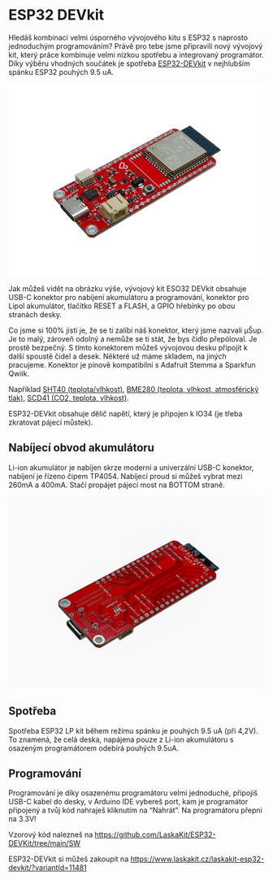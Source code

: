 # ESP32 DEVkit
Hledáš kombinaci velmi úsporného vývojového kitu s ESP32 s naprosto jednoduchým programováním? Právě pro tebe jsme připravili nový vývojový kit, který práce kombinuje velmi nízkou spotřebu a integrovaný programátor. Díky výběru vhodných součátek je spotřeba [ESP32-DEVkit](https://www.laskakit.cz/laskakit-esp32-devkit/?variantId=11481) v nejhlubším spánku ESP32 pouhých 9.5 uA. 

![ESP32-DEVkit](https://github.com/LaskaKit/ESP32-DEVKit/blob/main/img/3.jpg)

Jak můžeš vidět na obrázku výše, vývojový kit ESO32 DEVkit obsahuje USB-C konektor pro nabíjení akumulátoru a programování, konektor pro Lipol akumulátor, tlačítko RESET a FLASH, a GPIO hřebínky po obou stranách desky. 

Co jsme si 100% jistí je, že se ti zalíbí náš konektor, který jsme nazvali μŠup. Je to malý, zároveň odolný a nemůže se ti stát, že bys čidlo přepóloval. Je prostě bezpečný. S tímto konektorem můžeš vývojovou desku připojit k další spoustě čidel a desek. Některé už máme skladem, na jiných pracujeme. Konektor je pinově kompatibilní s Adafruit Stemma a Sparkfun Qwiik.

Například [SHT40 (teplota/vlhkost)](https://www.laskakit.cz/laskakit-sht40-senzor-teploty-a-vlhkosti-vzduchu/), [BME280 (teplota, vlhkost, atmosférický tlak)](https://www.laskakit.cz/arduino-senzor-tlaku--teploty-a-vlhkosti-bme280/), [SCD41 (CO2, teplota, vlhkost)](https://www.laskakit.cz/laskakit-scd41-senzor-co2--teploty-a-vlhkosti-vzduchu/).

ESP32-DEVkit obsahuje dělič napětí, který je připojen k IO34 (je třeba zkratovat pájecí můstek).

## Nabíjecí obvod akumulátoru
Li-ion akumulátor je nabíjen skrze moderní a univerzální USB-C konektor, nabíjení je řízeno čipem TP4054. 
Nabíjecí proud si můžeš vybrat mezi 260mA a 400mA. Stačí propájet pájecí most na BOTTOM straně. 

![ESP32-DEVkit](https://github.com/LaskaKit/ESP32-DEVKit/blob/main/img/1.jpg)

## Spotřeba
Spotřeba ESP32 LP kit během režimu spánku je pouhých 9.5 uA (při 4,2V). To znamená, že celá deska, napájena pouze z Li-ion akumulátoru s osazeným programátorem odebírá pouhých 9.5uA. 

## Programování
Programování je díky osazenému programátoru velmi jednoduché, připojíš USB-C kabel do desky, v Arduino IDE vybereš port, kam je programátor připojený a tvůj kód nahraješ kliknutím na “Nahrát”. Na programátoru přepni na 3.3V!

Vzorový kód nalezneš na https://github.com/LaskaKit/ESP32-DEVKit/tree/main/SW

ESP32-DEVkit si můžeš zakoupit na https://www.laskakit.cz/laskakit-esp32-devkit/?variantId=11481
